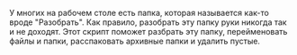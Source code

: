 У многих на рабочем столе есть папка, которая называется как-то вроде "Разобрать". Как правило, разобрать эту папку руки никогда так и не доходят.
Этот скрипт поможет разбрать эту папку, перейменовать файлы и папки, расспаковать архивные папки и удалить пустые.